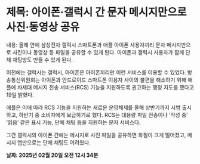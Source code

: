 # **제목: 아이폰·갤럭시 간 문자 메시지만으로 사진·동영상 공유**

  내용: 올해 안에 삼성전자 갤럭시 스마트폰과 애플 아이폰 사용자끼리 문자 메시지만으로 사진이나 동영상 등 파일을 공유할 수 있게 된다. 아이폰과 갤럭시 사용자가 함께 단체 채팅방도 만들 수 있게 된다.

이전에는 갤럭시는 갤럭시, 아이폰은 아이폰끼리만 이런 서비스를 이용할 수 있었다. 방송통신위원회는 아이폰과 안드로이드 스마트폰 이용자 사이의 불편을 해소하기 위해 애플에 차세대 메시지 전송 서비스(RCS) 기능을 지원하도록 권고하는 행정 지도를 했다고 19일 밝혔다.

애플은 이에 따라 RCS 기능을 지원하는 새로운 운영체제를 올해 상반기까지 시범 출시하고, 하반기 중 소비자에게 보급하기로 했다. RCS는 대용량 파일 전송이나 ‘작성 중’ ‘읽음’ 같은 표시 기능, 단체 채팅 등을 지원하는 문자 서비스다.

그간 갤럭시와 아이폰 간에는 메시지로 사진 파일을 공유하면 화질이 크게 떨어졌고, 메시지 앱만으로는 단체 채팅도 어려웠다.

  **날짜: 2025년 02월 20일 오전 12시 34분**